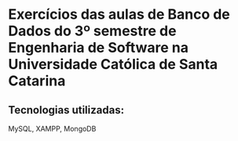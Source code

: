 <h1>Exercícios das aulas de Banco de Dados do 3º semestre de Engenharia de Software na Universidade Católica de Santa Catarina</h1>

<h2>Tecnologias utilizadas:</h2>
<p>MySQL, XAMPP, MongoDB</p>
